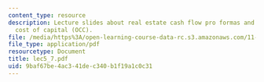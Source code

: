 ```yaml
---
content_type: resource
description: Lecture slides about real estate cash flow pro formas and opportunity
  cost of capital (OCC).
file: /media/https%3A/open-learning-course-data-rc.s3.amazonaws.com/11-431j-real-estate-finance-and-investment-fall-2006/9baf67be4ac341dec340b1f19a1c0c31_lec5_7.pdf
file_type: application/pdf
resourcetype: Document
title: lec5_7.pdf
uid: 9baf67be-4ac3-41de-c340-b1f19a1c0c31
---
```

